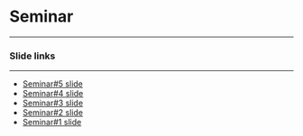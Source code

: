 # Seminar
<hr>
<h3>
  Slide links
</h3>
<hr>
<ul>
  <li>
    <a href="https://goo.gl/5At5Hq"> Seminar#5 slide </a>
  </li>
  <li>
    <a href="https://goo.gl/02XFov"> Seminar#4 slide </a>
  </li>
  <li>
    <a href="https://goo.gl/ZrH7po"> Seminar#3 slide </a>
  </li>
  <li>
    <a href="https://goo.gl/Ihv1uz"> Seminar#2 slide </a>
  </li>
  <li>
    <a href="https://goo.gl/xLqbFr"> Seminar#1 slide </a>
  </li>
</ul>



